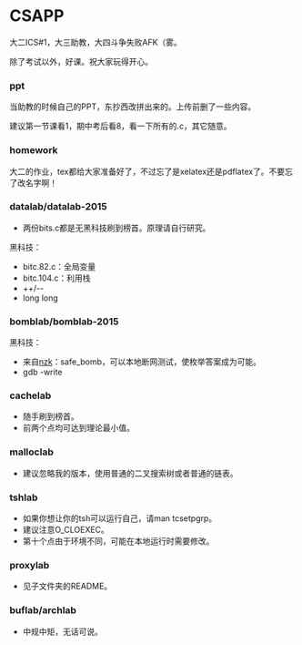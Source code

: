 CSAPP
=====

大二ICS#1，大三助教，大四斗争失败AFK（雾。

除了考试以外，好课。祝大家玩得开心。

### ppt

当助教的时候自己的PPT，东抄西改拼出来的。上传前删了一些内容。

建议第一节课看1，期中考后看8，看一下所有的.c，其它随意。

### homework

大二的作业，tex都给大家准备好了，不过忘了是xelatex还是pdflatex了。不要忘了改名字啊！

### datalab/datalab-2015

- 两份bits.c都是无黑科技刷到榜首。原理请自行研究。

黑科技：
- bitc.82.c：全局变量
- bitc.104.c：利用栈
- ++/--
- long long

### bomblab/bomblab-2015

黑科技：
- 来自[nzk](https://github.com/Elysion-tcfa)：safe_bomb，可以本地断网测试，使枚举答案成为可能。
- gdb -write

### cachelab

- 随手刷到榜首。
- 前两个点均可达到理论最小值。

### malloclab

- 建议忽略我的版本，使用普通的二叉搜索树或者普通的链表。

### tshlab

- 如果你想让你的tsh可以运行自己，请man tcsetpgrp。
- 建议注意O_CLOEXEC。
- 第十个点由于环境不同，可能在本地运行时需要修改。

### proxylab

- 见子文件夹的README。

### buflab/archlab

- 中规中矩，无话可说。